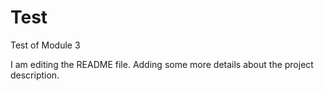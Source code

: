# Test
Test of Module 3

I am editing the README file. Adding some more details about the project description.

